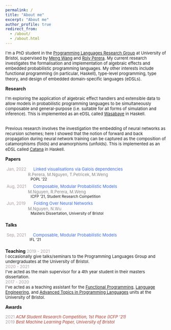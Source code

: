 ```yaml
---
permalink: /
title: "About me"
excerpt: "About me"
author_profile: true
redirect_from:
  - /about/
  - /about.html
---
```



<font size="2"> I'm a PhD student in the <a href="https://bristolpl.github.io/">Programming Languages Research Group</a> at University of Bristol, supervised by <a href="https://mengwangoxf.github.io/">Meng Wang</a> and <a href="https://www.turing.ac.uk/people/researchers/roly-perera">Roly Perera</a>. My current research investigates the  formalisation and implementation of algebraic effects and embedded probabilistic programming languages. My other interests include functional programming (in particular, Haskell), type-level programming, type theory, and design of embedded domain-specific languages (eDSLs). </font>  

**Research**

<font size="2"> I'm exploring the application of algebraic effect handlers and extensible data to allow models in probabilistic programming languages to be simultaneously composable and general-purpose (i.e. suitable for all forms of simulation and inference). This is implemented as an eDSL called <a href="https://github.com/min-nguyen/wasabaye">Wasabaye</a> in Haskell. <br> <br>

Previous research involves the investigation the embedding of neural networks as recursion schemes; here I showed that the notion of forward and back propagation during neural network training can be captured as the composition of catamorphisms (folds) and anamorphisms (unfolds). This is implemented as an eDSL called <a href="https://github.com/min-nguyen/catana">Catana</a> in Haskell.</font>  


**Papers**

 <font size="2px"><span style="color:#AA9E9D">Jan, 2022</span> <span style="color:#3C6BE4">       Linked visualisations via Galois dependencies </span></font><br/>
 <span style="color:#85868B">                 <font size="2">R.Perera, M.Nguyen, T.Petricek, M.Weng </font> </span><br/>
 <sup>                       POPL '22</sup><br/>
 <font size="2"><span style="color:#AA9E9D">Aug, 2021</span> <span style="color:#3C6BE4">       Composable, Modular Probabilistic Models </span></font><br/>
 <span style="color:#85868B">                 <font size="2">M.Nguyen, R.Perera, M.Weng </font> </span><br/>
 <sup>                       ICFP '21, Student Research Competition</sup><br/>
 <font size="2"><span style="color:#AA9E9D">Jun, 2019</span> <span style="color:#3C6BE4">           Folding Over Neural Networks</span></font><br/>
 <span style="color:#85868B">                 <font size="2">M.Nguyen, N.Wu </font> </span><br/>
 <sup>                       Masters Dissertation, University of Bristol</sup>

**Talks**

 <font size="2"><span style="color:#AA9E9D">Sep, 2021</span> <span style="color:#3C6BE4">       Composable, Modular Probabilistic Models </span><br/></font>
 <sup>                      IFL '21</sup><br/>

**Teaching**
<font size="2">
<span style="color:#AA9E9D">2019 - 2021</span> <br>
I occasionally give talks/seminars to the Programming Languages Group and undergraduates at the University of Bristol. <br>
<span style="color:#AA9E9D">2020 - 2021</span> <br>
I've acted as the main supervisor for a 4th year student in their masters dissertation. <br>
<span style="color:#AA9E9D">2017 - 2020</span> <br>
I've acted as a teaching assistant for the <a href="https://www.bris.ac.uk/unit-programme-catalogue/UnitDetails.jsa?unitCode=COMS10016">Functional Programming</a>, <a href="https://www.bris.ac.uk/unit-programme-catalogue/UnitDetails.jsa;jsessionid=4895129B4D3B9CE9252E3430588DFD92?ayrCode=17%2F18&unitCode=COMS22201">Language Engineering</a>, and <a href="https://www.bristol.ac.uk/unit-programme-catalogue/UnitDetails.jsa;jsessionid=523DFF5AD0E44080C9EBAD20F58B9DAE?ayrCode=20%2F21&unitCode=COMSM0066">Advanced Topics in Programming Languages</a> units at the University of Bristol.
</font> <br>

**Awards**

<font size="2">
<span style="color:#AA9E9D">2021</span> <span style="color:#AE3C33"><i>ACM Student Research Competition, 1st Place  (ICFP '21)</i></span><br>
<span style="color:#AA9E9D">2019</span> <span style="color:#AE3C33"><i>Best Machine Learning Paper, University of Bristol</i></span>
</font><br/>


